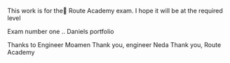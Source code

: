 This work is for the ٌRoute Academy exam. I hope it will be at the required level 

Exam number one .. Daniels portfolio


Thanks to Engineer Moamen 
Thank you, engineer Neda
Thank you, Route Academy

